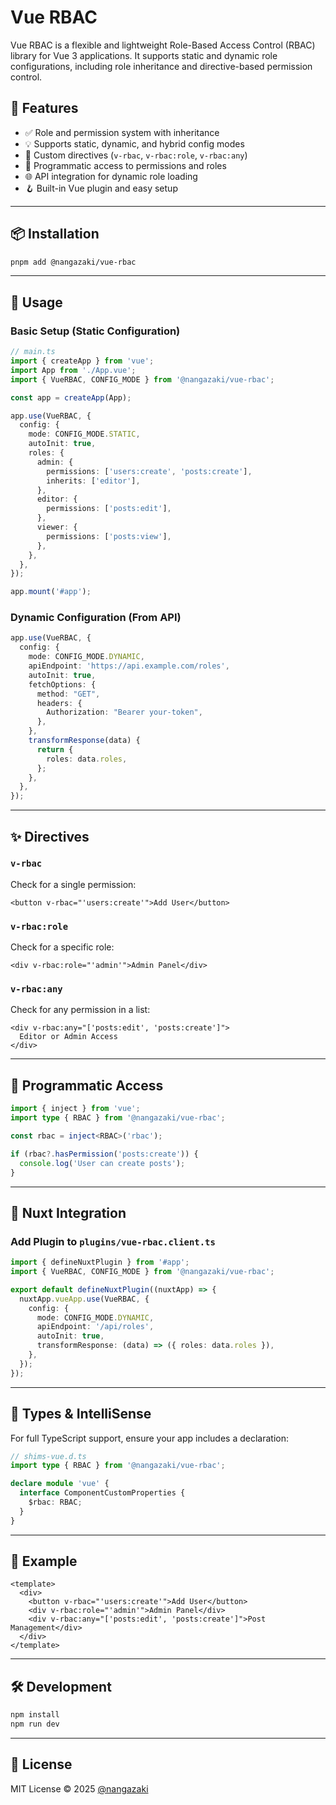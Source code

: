 # Vue RBAC

Vue RBAC is a flexible and lightweight Role-Based Access Control (RBAC) library for Vue 3 applications. It supports static and dynamic role configurations, including role inheritance and directive-based permission control.

## 🚀 Features

- ✅ Role and permission system with inheritance
- 💡 Supports static, dynamic, and hybrid config modes
- 🔐 Custom directives (`v-rbac`, `v-rbac:role`, `v-rbac:any`)
- 🧠 Programmatic access to permissions and roles
- 🌐 API integration for dynamic role loading
- 🪝 Built-in Vue plugin and easy setup

---

## 📦 Installation

```bash
pnpm add @nangazaki/vue-rbac
```

---

## 🔧 Usage

### Basic Setup (Static Configuration)

```ts
// main.ts
import { createApp } from 'vue';
import App from './App.vue';
import { VueRBAC, CONFIG_MODE } from '@nangazaki/vue-rbac';

const app = createApp(App);

app.use(VueRBAC, {
  config: {
    mode: CONFIG_MODE.STATIC,
    autoInit: true,
    roles: {
      admin: {
        permissions: ['users:create', 'posts:create'],
        inherits: ['editor'],
      },
      editor: {
        permissions: ['posts:edit'],
      },
      viewer: {
        permissions: ['posts:view'],
      },
    },
  },
});

app.mount('#app');
```

### Dynamic Configuration (From API)

```ts
app.use(VueRBAC, {
  config: {
    mode: CONFIG_MODE.DYNAMIC,
    apiEndpoint: 'https://api.example.com/roles',
    autoInit: true,
    fetchOptions: {
      method: "GET",
      headers: {
        Authorization: "Bearer your-token",
      },
    },
    transformResponse(data) {
      return {
        roles: data.roles,
      };
    },
  },
});
```

---

## ✨ Directives

### `v-rbac`
Check for a single permission:

```vue
<button v-rbac="'users:create'">Add User</button>
```

### `v-rbac:role`
Check for a specific role:

```vue
<div v-rbac:role="'admin'">Admin Panel</div>
```

### `v-rbac:any`
Check for any permission in a list:

```vue
<div v-rbac:any="['posts:edit', 'posts:create']">
  Editor or Admin Access
</div>
```

---

## 🧠 Programmatic Access

```ts
import { inject } from 'vue';
import type { RBAC } from '@nangazaki/vue-rbac';

const rbac = inject<RBAC>('rbac');

if (rbac?.hasPermission('posts:create')) {
  console.log('User can create posts');
}
```

---

## 🔌 Nuxt Integration

### Add Plugin to `plugins/vue-rbac.client.ts`

```ts
import { defineNuxtPlugin } from '#app';
import { VueRBAC, CONFIG_MODE } from '@nangazaki/vue-rbac';

export default defineNuxtPlugin((nuxtApp) => {
  nuxtApp.vueApp.use(VueRBAC, {
    config: {
      mode: CONFIG_MODE.DYNAMIC,
      apiEndpoint: '/api/roles',
      autoInit: true,
      transformResponse: (data) => ({ roles: data.roles }),
    },
  });
});
```

---

## 📄 Types & IntelliSense

For full TypeScript support, ensure your app includes a declaration:

```ts
// shims-vue.d.ts
import type { RBAC } from '@nangazaki/vue-rbac';

declare module 'vue' {
  interface ComponentCustomProperties {
    $rbac: RBAC;
  }
}
```

---

## 🧪 Example

```vue
<template>
  <div>
    <button v-rbac="'users:create'">Add User</button>
    <div v-rbac:role="'admin'">Admin Panel</div>
    <div v-rbac:any="['posts:edit', 'posts:create']">Post Management</div>
  </div>
</template>
```

---

## 🛠 Development

```bash
npm install
npm run dev
```

---

## 📃 License

MIT License © 2025 [@nangazaki](https://github.com/nangazaki)

